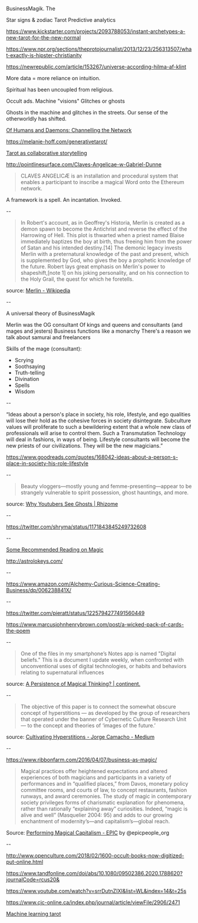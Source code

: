 ---
---

BusinessMagik. The 

Star signs & zodiac
Tarot
Predictive analytics

https://www.kickstarter.com/projects/2093788053/instant-archetypes-a-new-tarot-for-the-new-normal

https://www.npr.org/sections/theprotojournalist/2013/12/23/256313507/what-exactly-is-hipster-christianity

https://newrepublic.com/article/153267/universe-according-hilma-af-klint

More data = more reliance on intuition.

Spiritual has been uncoupled from religious.

Occult ads.
Machine "visions"
Glitches or ghosts

Ghosts in the machine and glitches in the streets. Our sense of the otherworldly has shifted.

[Of Humans and Daemons: Channelling the Network](https://matildepark.ca/2019/04/Beyond-Wired)

<https://melanie-hoff.com/generativetarot/>

[Tarot as collaborative storytelling](http://word-game-workshop.decontextualize.com/tarot/)

<http://pointlinesurface.com/Claves-Angelicae-w-Gabriel-Dunne>

>CLAVES ANGELICÆ is an installation and procedural system that enables a participant to inscribe a
magical Word onto the Ethereum network.

A framework is a spell. An incantation. Invoked. 

--

>In Robert's account, as in Geoffrey's Historia, Merlin is created as a demon spawn to become the Antichrist and reverse the effect of the Harrowing of Hell. This plot is thwarted when a priest named Blaise immediately baptizes the boy at birth, thus freeing him from the power of Satan and his intended destiny.[14] The demonic legacy invests Merlin with a preternatural knowledge of the past and present, which is supplemented by God, who gives the boy a prophetic knowledge of the future. Robert lays great emphasis on Merlin's power to shapeshift,[note 1] on his joking personality, and on his connection to the Holy Grail, the quest for which he foretells.

source: [Merlin - Wikipedia](https://en.wikipedia.org/wiki/Merlin)

--

A universal theory of BusinessMagik

Merlin was the OG consultant
Of kings and queens and consultants (and mages and jesters)
Business functions like a monarchy
There's a reason we talk about samurai and freelancers

Skills of the mage (consultant):
- Scrying
- Soothsaying
- Truth-telling
- Divination
- Spells
- Wisdom

--

“Ideas about a person's place in society, his role, lifestyle, and ego qualities will lose their hold as the cohesive forces in society disintegrate. Subculture values will proliferate to such a bewildering extent that a whole new class of professionals will arise to control them. Such a Transmutation Technology will deal in fashions, in ways of being. Lifestyle consultants will become the new priests of our civilizations. They will be the new magicians.”

<https://www.goodreads.com/quotes/168042-ideas-about-a-person-s-place-in-society-his-role-lifestyle>

--

>Beauty vloggers—mostly young and femme-presenting—appear to be strangely vulnerable to spirit possession, ghost hauntings, and more. 

source: [Why Youtubers See Ghosts | Rhizome](https://rhizome.org/editorial/2019/jul/05/why-youtubers-see-ghosts/)

--

<https://twitter.com/shryma/status/1171843845249732608>

--

[Some Recommended Reading on Magic](http://lifewinning.com/magic/bibliography/)

<http://astrolokeys.com/>

--

<https://www.amazon.com/Alchemy-Curious-Science-Creating-Business/dp/006238841X/>

--

<https://twitter.com/pieratt/status/1225794277491560449>

<https://www.marcusjohnhenrybrown.com/post/a-wicked-pack-of-cards-the-poem>

--

>One of the files in my smartphone’s Notes app is named "Digital beliefs." This is a document I update weekly, when confronted with unconventional uses of digital technologies, or habits and behaviors relating to supernatural influences

source: [A Persistence of Magical Thinking? | continent.](http://continentcontinent.cc/index.php/continent/article/view/332)

--

>The objective of this paper is to connect the somewhat obscure concept of hyperstitions — as developed by the group of researchers that operated under the banner of Cybernetic Culture Research Unit — to the concept and theories of ‘images of the future.’

source: [Cultivating Hyperstitions - Jorge Camacho - Medium](https://medium.com/@j_camachor/cultivating-hyperstitions-8a6553c2706a)

--

<https://www.ribbonfarm.com/2016/04/07/business-as-magic/>

> Magical practices offer heightened expectations and altered experiences of both magicians and participants in a variety of performances and in “qualified places,” from Davos, monetary policy committee rooms, and courts of law, to concept restaurants, fashion runways, and award ceremonies. The study of magic in contemporary society privileges forms of charismatic explanation for phenomena, rather than rationally “explaining away” curiosities. Indeed, “magic is alive and well” (Masquelier 2004: 95) and adds to our growing enchantment of modernity’s—and capitalism’s—global reach.

Source: [Performing Magical Capitalism - EPIC](https://www.epicpeople.org/performing-magical-capitalism/) by @epicpeople\_org

--

http://www.openculture.com/2018/02/1600-occult-books-now-digitized-put-online.html

https://www.tandfonline.com/doi/abs/10.1080/09502386.2020.1788620?journalCode=rcus20&

https://www.youtube.com/watch?v=srrDutnZIXI&list=WL&index=14&t=25s

https://www.cjc-online.ca/index.php/journal/article/viewFile/2906/2471

[Machine learning tarot](http://www.lynneyun.com/spring-20-synthetic-media/2020/3/11/tarot-card-generation-with-machine-learning)